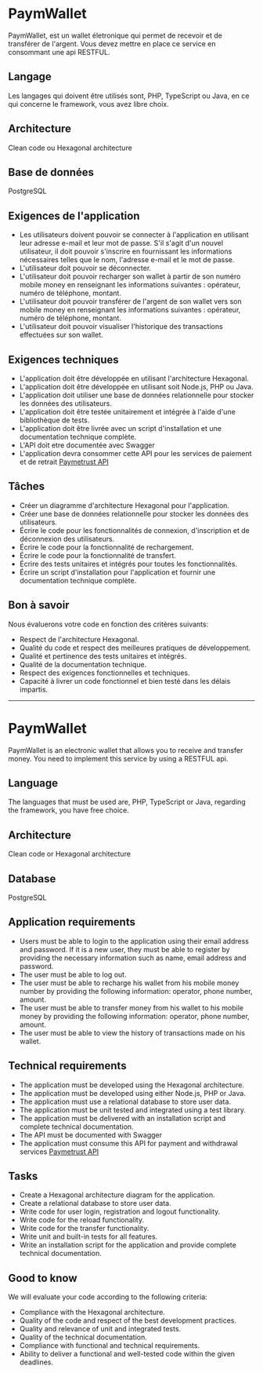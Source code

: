# PaymWallet
PaymWallet, est un wallet életronique qui permet de recevoir et de transférer de l'argent. Vous devez mettre en place ce service en consommant une api RESTFUL.

## Langage
Les langages qui doivent être utilisés sont, PHP, TypeScript ou Java, en ce qui concerne le framework, vous avez libre choix.

## Architecture
Clean code ou Hexagonal architecture

## Base de données
PostgreSQL

## Exigences de l'application
* Les utilisateurs doivent pouvoir se connecter à l'application en utilisant leur adresse e-mail et leur mot de passe. S'il s'agit d'un nouvel utilisateur, il doit pouvoir s'inscrire en fournissant les informations nécessaires telles que le nom, l'adresse e-mail et le mot de passe.
* L'utilisateur doit pouvoir se déconnecter.
* L'utilisateur doit pouvoir recharger son wallet à partir de son numéro mobile money en renseignant les informations suivantes : opérateur, numéro de téléphone, montant.
* L'utilisateur doit pouvoir transférer de l'argent de son wallet vers son mobile money en renseignant les informations suivantes : opérateur, numéro de téléphone, montant.
* L'utilisateur doit pouvoir visualiser l'historique des transactions effectuées sur son wallet.

## Exigences techniques
* L'application doit être développée en utilisant l'architecture Hexagonal.
* L'application doit être développée en utilisant soit Node.js, PHP ou Java.
* L'application doit utiliser une base de données relationnelle pour stocker les données des utilisateurs.
* L'application doit être testée unitairement et intégrée à l'aide d'une bibliothèque de tests.
* L'application doit être livrée avec un script d'installation et une documentation technique complète.
* L'API doit etre documentée avec Swagger
* L'application devra consommer cette API pour les services de paiement et de retrait [Paymetrust API](https://documenter.getpostman.com/view/16390052/Tzedg4ca#564ae987-056e-4f62-9e1c-27515ce081f8)

## Tâches
* Créer un diagramme d'architecture Hexagonal pour l'application.
* Créer une base de données relationnelle pour stocker les données des utilisateurs.
* Écrire le code pour les fonctionnalités de connexion, d'inscription et de déconnexion des utilisateurs.
* Écrire le code pour la fonctionnalité de rechargement.
* Écrire le code pour la fonctionnalité de transfert.
* Écrire des tests unitaires et intégrés pour toutes les fonctionnalités.
* Écrire un script d'installation pour l'application et fournir une documentation technique complète.

## Bon à savoir
Nous évaluerons votre code en fonction des critères suivants:

* Respect de l'architecture Hexagonal.
* Qualité du code et respect des meilleures pratiques de développement.
* Qualité et pertinence des tests unitaires et intégrés.
* Qualité de la documentation technique.
* Respect des exigences fonctionnelles et techniques.
* Capacité à livrer un code fonctionnel et bien testé dans les délais impartis.


---

# PaymWallet
PaymWallet is an electronic wallet that allows you to receive and transfer money. You need to implement this service by using a RESTFUL api.

## Language
The languages that must be used are, PHP, TypeScript or Java, regarding the framework, you have free choice.

## Architecture
Clean code or Hexagonal architecture

## Database
PostgreSQL

## Application requirements
* Users must be able to login to the application using their email address and password. If it is a new user, they must be able to register by providing the necessary information such as name, email address and password.
* The user must be able to log out.
* The user must be able to recharge his wallet from his mobile money number by providing the following information: operator, phone number, amount.
* The user must be able to transfer money from his wallet to his mobile money by providing the following information: operator, phone number, amount.
* The user must be able to view the history of transactions made on his wallet.

## Technical requirements
* The application must be developed using the Hexagonal architecture.
* The application must be developed using either Node.js, PHP or Java.
* The application must use a relational database to store user data.
* The application must be unit tested and integrated using a test library.
* The application must be delivered with an installation script and complete technical documentation.
* The API must be documented with Swagger
* The application must consume this API for payment and withdrawal services [Paymetrust API](https://documenter.getpostman.com/view/16390052/Tzedg4ca#564ae987-056e-4f62-9e1c-27515ce081f8)

## Tasks
* Create a Hexagonal architecture diagram for the application.
* Create a relational database to store user data.
* Write code for user login, registration and logout functionality.
* Write code for the reload functionality.
* Write code for the transfer functionality.
* Write unit and built-in tests for all features.
* Write an installation script for the application and provide complete technical documentation.

## Good to know
We will evaluate your code according to the following criteria:

* Compliance with the Hexagonal architecture.
* Quality of the code and respect of the best development practices.
* Quality and relevance of unit and integrated tests.
* Quality of the technical documentation.
* Compliance with functional and technical requirements.
* Ability to deliver a functional and well-tested code within the given deadlines.
